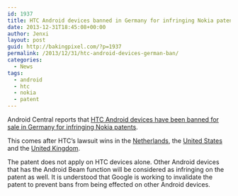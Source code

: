 ```yaml
---
id: 1937
title: HTC Android devices banned in Germany for infringing Nokia patents
date: 2013-12-31T18:45:08+00:00
author: Jenxi
layout: post
guid: http://bakingpixel.com/?p=1937
permalink: /2013/12/31/htc-android-devices-german-ban/
categories:
  - News
tags:
  - android
  - htc
  - nokia
  - patent
---
```

Android Central reports that [HTC Android devices have been banned for sale in Germany for infringing Nokia patents](http://www.androidcentral.com/nokia-patent-trial-ends-ban-htc-device-sales-germany).

This comes after HTC’s lawsuit wins in the [Netherlands](http://www.engadget.com/2013/04/22/nokia-preliminary-injunction-against-htc-one-mic/), the [United States](http://www.engadget.com/2013/10/02/htc-nokia-radio-patent-dispute/) and the [United Kingdom](http://bakingpixel.com/2013/12/htc-one-ban/).

The patent does not apply on HTC devices alone. Other Android devices that has the Android Beam function will be considered as infringing on the patent as well. It is understood that Google is working to invalidate the patent to prevent bans from being effected on other Android devices.